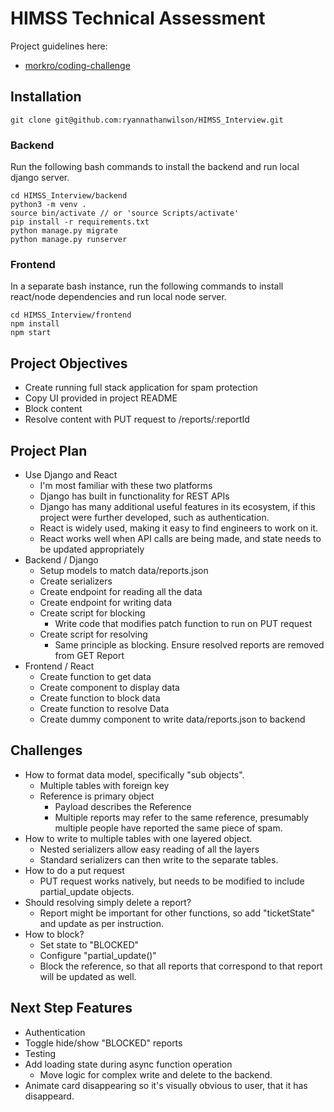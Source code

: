 # HIMSS Technical Assessment

Project guidelines here:
- [morkro/coding-challenge](https://github.com/morkro/coding-challenge)

## Installation
```
git clone git@github.com:ryannathanwilson/HIMSS_Interview.git
```

### Backend
Run the following bash commands to install the backend and run local django server.
```
cd HIMSS_Interview/backend
python3 -m venv .
source bin/activate // or 'source Scripts/activate'
pip install -r requirements.txt
python manage.py migrate
python manage.py runserver
```

### Frontend
In a separate bash instance, run the following commands to install react/node dependencies and run local node server.
```
cd HIMSS_Interview/frontend
npm install
npm start
```

## Project Objectives
- Create running full stack application for spam protection
- Copy UI provided in project README
- Block content
- Resolve content with PUT request to /reports/:reportId

## Project Plan
- Use Django and React
    - I'm most familiar with these two platforms
    - Django has built in functionality for REST APIs
    - Django has many additional useful features in its ecosystem, if this project were further developed, such as authentication.
    - React is widely used, making it easy to find engineers to work on it.
    - React works well when API calls are being made, and state needs to be updated appropriately
- Backend / Django
    - Setup models to match data/reports.json
    - Create serializers
    - Create endpoint for reading all the data
    - Create endpoint for writing data
    - Create script for blocking
        - Write code that modifies patch function to run on PUT request
    - Create script for resolving
        - Same principle as blocking. Ensure resolved reports are removed from GET Report
- Frontend / React
    - Create function to get data
    - Create component to display data
    - Create function to block data
    - Create function to resolve Data
    - Create dummy component to write data/reports.json to backend

## Challenges
- How to format data model, specifically "sub objects".
	- Multiple tables with foreign key
	- Reference is primary object
		- Payload describes the Reference
		- Multiple reports may refer to the same reference, presumably multiple people have reported the same piece of spam.
- How to write to multiple tables with one layered object.
	- Nested serializers allow easy reading of all the layers
	- Standard serializers can then write to the separate tables.
- How to do a put request
    - PUT request works natively, but needs to be modified to include partial_update objects.
- Should resolving simply delete a report?
    - Report might be important for other functions, so add "ticketState" and update as per instruction.
- How to block?
    - Set state to "BLOCKED"
    - Configure "partial_update()"
	- Block the reference, so that all reports that correspond to that report will be updated as well.

## Next Step Features
- Authentication
- Toggle hide/show "BLOCKED" reports
- Testing
- Add loading state during async function operation
	- Move logic for complex write and delete to the backend.
- Animate card disappearing so it's visually obvious to user, that it has disappeard.